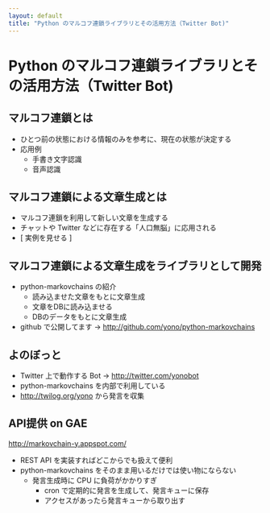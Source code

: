 ```yaml
---
layout: default
title: "Python のマルコフ連鎖ライブラリとその活用方法（Twitter Bot)"
---
```

# Python のマルコフ連鎖ライブラリとその活用方法（Twitter Bot)

## マルコフ連鎖とは

- ひとつ前の状態における情報のみを参考に、現在の状態が決定する
- 応用例
    - 手書き文字認識
    -  音声認識

## マルコフ連鎖による文章生成とは

- マルコフ連鎖を利用して新しい文章を生成する
- チャットや Twitter などに存在する「人口無脳」に応用される
- [ 実例を見せる ]

## マルコフ連鎖による文章生成をライブラリとして開発

- python-markovchains の紹介
    - 読み込ませた文章をもとに文章生成
    - 文章をDBに読み込ませる
    - DBのデータをもとに文章生成
- github で公開してます → <http://github.com/yono/python-markovchains>

## よのぼっと

- Twitter 上で動作する Bot → <http://twitter.com/yonobot>
- python-markovchains を内部で利用している
- <http://twilog.org/yono> から発言を収集

## API提供 on GAE

<http://markovchain-y.appspot.com/>

- REST API を実装すればどこからでも扱えて便利
- python-markovchains をそのまま用いるだけでは使い物にならない
    - 発言生成時に CPU に負荷がかかりすぎ
        - cron で定期的に発言を生成して、発言キューに保存
        - アクセスがあったら発言キューから取り出す

